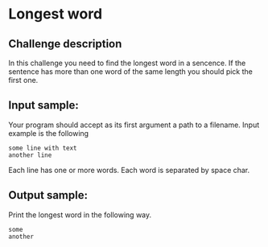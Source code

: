 # Longest word

## Challenge description

In this challenge you need to find the longest word in a sencence. If the
sentence has more than one word of the same length you should pick the first
one.

## Input sample:

Your program should accept as its first argument a path to a filename. Input
example is the following

    some line with text
    another line

Each line has one or more words. Each word is separated by space char.

## Output sample:

Print the longest word in the following way.

    some
    another

<!--
vim:ft=markdown:
-->
